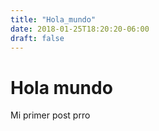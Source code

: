 ```yaml
---
title: "Hola_mundo"
date: 2018-01-25T18:20:20-06:00
draft: false
---
```

# Hola mundo

Mi primer post prro
